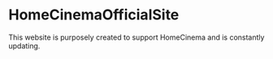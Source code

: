 # HomeCinemaOfficialSite
This website is purposely created to support HomeCinema and is constantly updating.
